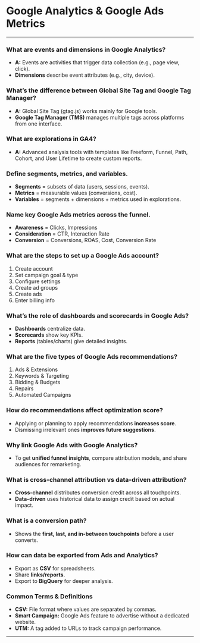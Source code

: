 # Google Analytics & Google Ads Metrics

---

### What are events and dimensions in Google Analytics?  
- **A:** Events are activities that trigger data collection (e.g., page view, click).  
- **Dimensions** describe event attributes (e.g., city, device).  

### What’s the difference between Global Site Tag and Google Tag Manager?  
- **A:** Global Site Tag (gtag.js) works mainly for Google tools.  
- **Google Tag Manager (TMS)** manages multiple tags across platforms from one interface.  

### What are explorations in GA4?  
- **A:** Advanced analysis tools with templates like Freeform, Funnel, Path, Cohort, and User Lifetime to create custom reports.  

### Define segments, metrics, and variables.  
- **Segments** = subsets of data (users, sessions, events).  
- **Metrics** = measurable values (conversions, cost).  
- **Variables** = segments + dimensions + metrics used in explorations.  

### Name key Google Ads metrics across the funnel.  
- **Awareness** = Clicks, Impressions  
- **Consideration** = CTR, Interaction Rate  
- **Conversion** = Conversions, ROAS, Cost, Conversion Rate  

### What are the steps to set up a Google Ads account?  
1. Create account  
2. Set campaign goal & type  
3. Configure settings  
4. Create ad groups  
5. Create ads  
6. Enter billing info  

### What’s the role of dashboards and scorecards in Google Ads?  
- **Dashboards** centralize data.  
- **Scorecards** show key KPIs.  
- **Reports** (tables/charts) give detailed insights.  

### What are the five types of Google Ads recommendations?  
1. Ads & Extensions  
2. Keywords & Targeting  
3. Bidding & Budgets  
4. Repairs  
5. Automated Campaigns  

### How do recommendations affect optimization score?  
- Applying or planning to apply recommendations **increases score**.  
- Dismissing irrelevant ones **improves future suggestions**.  

### Why link Google Ads with Google Analytics?  
- To get **unified funnel insights**, compare attribution models, and share audiences for remarketing.  

### What is cross-channel attribution vs data-driven attribution?  
- **Cross-channel** distributes conversion credit across all touchpoints.  
- **Data-driven** uses historical data to assign credit based on actual impact.  

### What is a conversion path?  
- Shows the **first, last, and in-between touchpoints** before a user converts.  

### How can data be exported from Ads and Analytics?  
- Export as **CSV** for spreadsheets.  
- Share **links/reports**.  
- Export to **BigQuery** for deeper analysis.  

### Common Terms & Definitions  
- **CSV:** File format where values are separated by commas.  
- **Smart Campaign:** Google Ads feature to advertise without a dedicated website.  
- **UTM:** A tag added to URLs to track campaign performance.    

---

